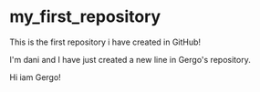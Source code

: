 
# my_first_repository
This is the first repository i have created in GitHub!

I'm dani and I have just created a new line in Gergo's repository.

Hi iam Gergo!

